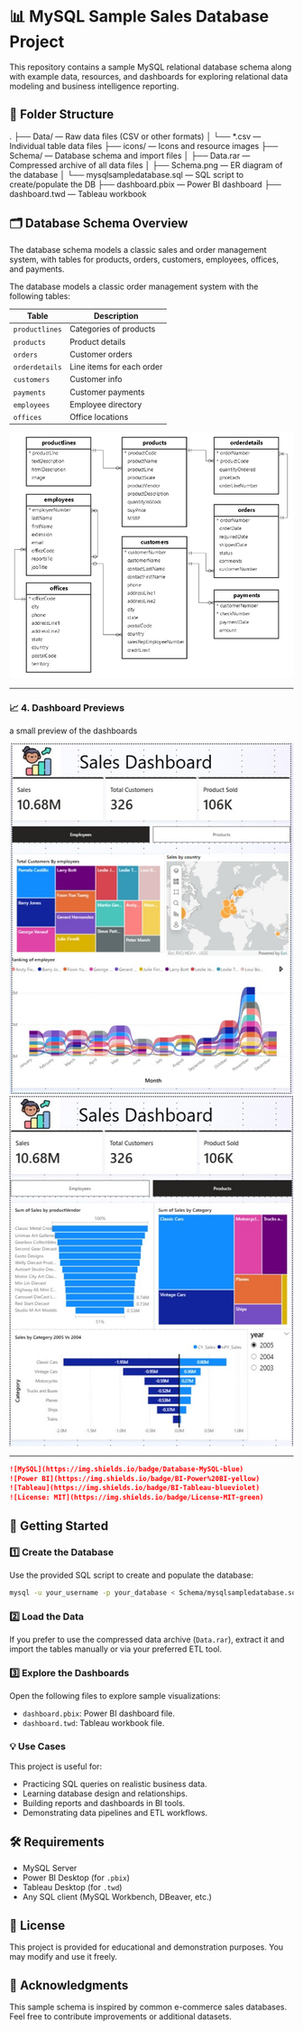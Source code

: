 # 📊 MySQL Sample Sales Database Project

This repository contains a sample MySQL relational database schema along with example data, resources, and dashboards for exploring relational data modeling and business intelligence reporting.

## 📂 Folder Structure

.
├── Data/ — Raw data files (CSV or other formats)
│ └── *.csv — Individual table data files
├── icons/ — Icons and resource images
├── Schema/ — Database schema and import files
│ ├── Data.rar — Compressed archive of all data files
│ ├── Schema.png — ER diagram of the database
│ └── mysqlsampledatabase.sql — SQL script to create/populate the DB
├── dashboard.pbix — Power BI dashboard
├── dashboard.twd — Tableau workbook



## 🗂️ Database Schema Overview

The database schema models a classic sales and order management system, with tables for products, orders, customers, employees, offices, and payments.

The database models a classic order management system with the following tables:

| Table          | Description                            |
|----------------|----------------------------------------|
| `productlines` | Categories of products                 |
| `products`     | Product details                        |
| `orders`       | Customer orders                        |
| `orderdetails` | Line items for each order              |
| `customers`    | Customer info                          |
| `payments`     | Customer payments                      |
| `employees`    | Employee directory                     |
| `offices`      | Office locations                       |

![Database Schema](Schema/Schema.png)



---

### 📈 4. **Dashboard Previews**

a small preview of the dashboards 

![Screenshot of Power BI Dashboard](Screenshots/SS1.jpeg)
![Screenshot of Power BI Dashboard](Screenshots/SS2.jpeg)

---


``` markdown
![MySQL](https://img.shields.io/badge/Database-MySQL-blue)
![Power BI](https://img.shields.io/badge/BI-Power%20BI-yellow)
![Tableau](https://img.shields.io/badge/BI-Tableau-blueviolet)
![License: MIT](https://img.shields.io/badge/License-MIT-green)
```



## 🚀 Getting Started

### 1️⃣ Create the Database

Use the provided SQL script to create and populate the database:

```bash
mysql -u your_username -p your_database < Schema/mysqlsampledatabase.sql
```

### 2️⃣ Load the Data

If you prefer to use the compressed data archive (`Data.rar`), extract it and import the tables manually or via your preferred ETL tool.

### 3️⃣ Explore the Dashboards
Open the following files to explore sample visualizations:

- `dashboard.pbix`: Power BI dashboard file.
- `dashboard.twd`: Tableau workbook file.

### 💡 Use Cases
This project is useful for:

- Practicing SQL queries on realistic business data.
- Learning database design and relationships.
- Building reports and dashboards in BI tools.
- Demonstrating data pipelines and ETL workflows.

## 🛠️ Requirements

- MySQL Server
- Power BI Desktop (for `.pbix`)
- Tableau Desktop (for `.twd`)
- Any SQL client (MySQL Workbench, DBeaver, etc.)

## 📄 License
This project is provided for educational and demonstration purposes. You may modify and use it freely.

## 🙌 Acknowledgments
This sample schema is inspired by common e-commerce sales databases. Feel free to contribute improvements or additional datasets.
